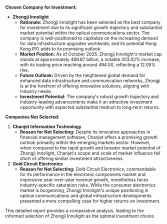 **Chosen Company for Investment:**
- **Zhongji Innolight**
  - **Rationale:** Zhongji Innolight has been selected as the best company for investment due to its significant growth trajectory and substantial market potential within the optical communications sector. The company is well-positioned to capitalize on the increasing demand for data infrastructure upgrades worldwide, and its potential Hong Kong IPO adds to its promising outlook.
  - **Market Position:** As of October 2025, Zhongji Innolight's market cap stands at approximately 489.87 billion, a notable 303.02% increase, with its trading price reaching around 494.00, reflecting a 12.05% rise.
  - **Future Outlook:** Driven by the heightened global demand for enhanced data infrastructure and communication networks, Zhongji is at the forefront of offering innovative solutions, aligning with industry needs.
  - **Investment Potential:** The company's robust growth trajectory and industry-leading advancements make it an attractive investment opportunity with expected substantial medium to long-term returns.

**Companies Not Selected:**
1. **Chanjet Information Technology**
   - **Reason for Not Selecting:** Despite its innovative approaches in financial management software, Chanjet offers a promising growth outlook primarily within the emerging markets sector. However, when compared to the rapid growth and broader market potential of Zhongji Innolight, Chanjet's scope and scale of market influence fell short of offering similar investment attractiveness.
2. **Gold Circuit Electronics**
   - **Reason for Not Selecting:** Gold Circuit Electronics, commendable for its performance in the electronic components market and impressive year-over-year revenue growth, nonetheless faces industry-specific saturation risks. While the consumer electronics market is burgeoning, Zhongji Innolight's unique positioning in optical communications and global infrastructure developments presented a more compelling case for higher returns on investment.

This detailed report provides a comparative analysis, leading to the informed selection of Zhongji Innolight as the optimal investment choice.